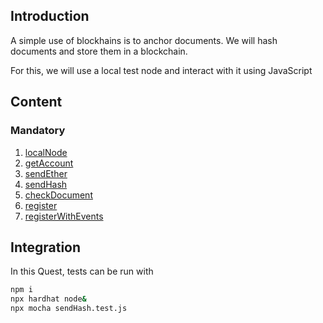 
## Introduction

A simple use of blockhains is to anchor documents. We will hash documents and store them in a blockchain. 

For this, we will use a local test node and interact with it using JavaScript

## Content
### Mandatory
1. [localNode](localNode.md)
2. [getAccount](getAccount.md)
3. [sendEther](sendEther.md)
4. [sendHash](sendHash.md)
5. [checkDocument](checkDocument.md)
7. [register](register.md)
8. [registerWithEvents](registerWithEvents.md)


## Integration
In this Quest, tests can be run with
```sh
npm i 
npx hardhat node&
npx mocha sendHash.test.js
```

